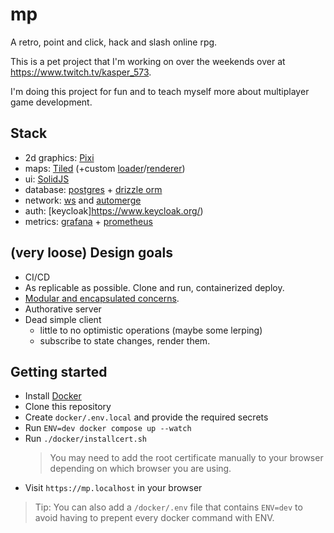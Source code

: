 # mp

A retro, point and click, hack and slash online rpg.

This is a pet project that I'm working on over the weekends over at https://www.twitch.tv/kasper_573.

I'm doing this project for fun and to teach myself more about multiplayer game development.

## Stack

- 2d graphics: [Pixi](https://pixijs.com/)
- maps: [Tiled](https://www.mapeditor.org/) (+custom [loader](packages/tiled-loader)/[renderer](packages/tiled-renderer))
- ui: [SolidJS](https://www.solidjs.com/)
- database: [postgres](https://www.postgresql.org/) + [drizzle orm](https://orm.drizzle.team/)
- network: [ws](https://www.npmjs.com/package/ws) and [automerge](https://automerge.org/)
- auth: [keycloak]https://www.keycloak.org/)
- metrics: [grafana](https://grafana.com/) + [prometheus](https://prometheus.io/)

## (very loose) Design goals

- CI/CD
- As replicable as possible. Clone and run, containerized deploy.
- [Modular and encapsulated concerns](packages).
- Authorative server
- Dead simple client
  - little to no optimistic operations (maybe some lerping)
  - subscribe to state changes, render them.

## Getting started

- Install [Docker](https://www.docker.com/)
- Clone this repository
- Create `docker/.env.local` and provide the required secrets
- Run `ENV=dev docker compose up --watch`
- Run `./docker/installcert.sh`
  > You may need to add the root certificate manually to your browser depending on which browser you are using.
- Visit `https://mp.localhost` in your browser

> Tip: You can also add a `/docker/.env` file that contains `ENV=dev` to avoid having to prepent every docker command with ENV.
